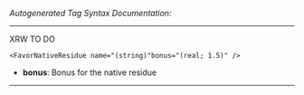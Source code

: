 _Autogenerated Tag Syntax Documentation:_

---
XRW TO DO

```
<FavorNativeResidue name="(string)"bonus="(real; 1.5)" />
```

-   **bonus**: Bonus for the native residue

---

